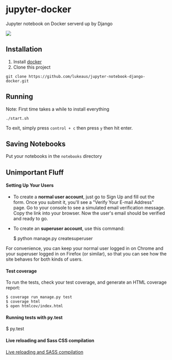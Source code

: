 # jupyter-docker

Jupyter notebook on Docker serverd up by Django

![](https://img.shields.io/badge/built%20with-Cookiecutter%20Django-ff69b4.svg)


## Installation
1. Install [docker](https://docs.docker.com/engine/installation/)
2. Clone this project
```
git clone https://github.com/lukeaus/jupyter-notebook-django-docker.git
```

## Running
Note: First time takes a while to install everything
```
./start.sh
```
To exit, simply press ```control + c``` then press ```y``` then hit enter.

## Saving Notebooks
Put your notebooks in the ```notebooks``` directory



## Unimportant Fluff

####  Setting Up Your Users
* To create a **normal user account**, just go to Sign Up and fill out the form. Once you submit it, you'll see a "Verify Your E-mail Address" page. Go to your console to see a simulated email verification message. Copy the link into your browser. Now the user's email should be verified and ready to go.

* To create an **superuser account**, use this command:

    $ python manage.py createsuperuser

For convenience, you can keep your normal user logged in on Chrome and your superuser logged in on Firefox (or similar), so that you can see how the site behaves for both kinds of users.

#### Test coverage
To run the tests, check your test coverage, and generate an HTML coverage report:

    $ coverage run manage.py test
    $ coverage html
    $ open htmlcov/index.html

#### Running tests with py.test

  $ py.test

#### Live reloading and Sass CSS compilation

[Live reloading and SASS compilation](http://cookiecutter-django.readthedocs.io/en/latest/live-reloading-and-sass-compilation.html)

